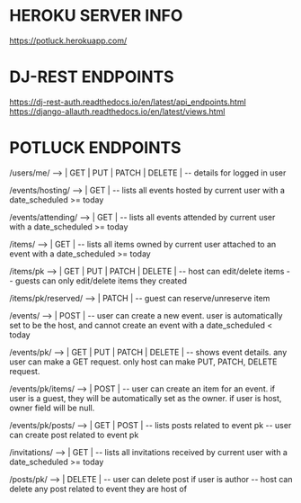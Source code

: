 # HEROKU SERVER INFO
https://potluck.herokuapp.com/

# DJ-REST ENDPOINTS
https://dj-rest-auth.readthedocs.io/en/latest/api_endpoints.html
https://django-allauth.readthedocs.io/en/latest/views.html

# POTLUCK ENDPOINTS

/users/me/ --> | GET | PUT | PATCH | DELETE |
-- details for logged in user

/events/hosting/ --> | GET |
-- lists all events hosted by current user with a date_scheduled >= today

/events/attending/ --> | GET |
-- lists all events attended by current user with a date_scheduled >= today

/items/ --> | GET |
-- lists all items owned by current user attached to an event with a date_scheduled >= today

/items/pk --> | GET | PUT | PATCH | DELETE |
-- host can edit/delete items
-- guests can only edit/delete items they created

/items/pk/reserved/ --> | PATCH |
-- guest can reserve/unreserve item

/events/ --> | POST |
-- user can create a new event. user is automatically set to be the host, and cannot create an event with a date_scheduled < today

/events/pk/ --> | GET | PUT | PATCH | DELETE |
-- shows event details. any user can make a GET request. only host can make PUT, PATCH, DELETE request.

/events/pk/items/ --> | POST |
-- user can create an item for an event. if user is a guest, they will be automatically set as the owner. if user is host, owner field will be null.

/events/pk/posts/ --> | GET | POST |
-- lists posts related to event pk
-- user can create post related to event pk

/invitations/ --> | GET |
-- lists all invitations received by current user with a date_scheduled >= today

/posts/pk/ --> | DELETE |
-- user can delete post if user is author
-- host can delete any post related to event they are host of